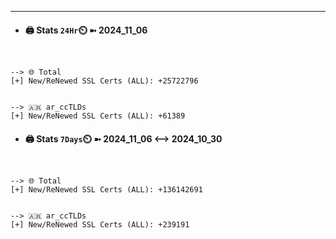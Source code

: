 

---
- #### 🖨️ **Stats** `24Hr`⏲️ ➼ 2024_11_06
```console


--> 🌐 Total
[+] New/ReNewed SSL Certs (ALL): +25722796


--> 🇦🇷 ar_ccTLDs
[+] New/ReNewed SSL Certs (ALL): +61389

```

- #### 🖨️ **Stats** `7Days`⏲️ ➼ 2024_11_06 <--> 2024_10_30
```console


--> 🌐 Total
[+] New/ReNewed SSL Certs (ALL): +136142691


--> 🇦🇷 ar_ccTLDs
[+] New/ReNewed SSL Certs (ALL): +239191

```

